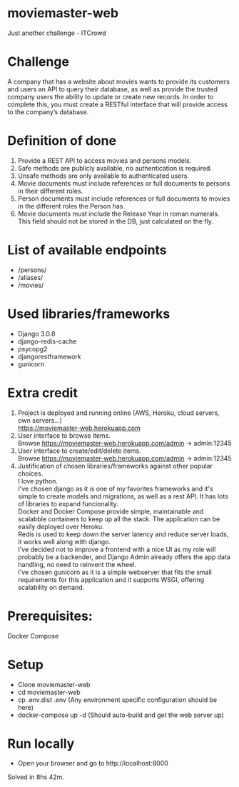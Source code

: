 # moviemaster-web
Just another challenge - ITCrowd

# Challenge
A company that has a website about movies wants to provide its customers and users an API to query their database, as well as provide the trusted company users the ability to update or create new records.
In order to complete this, you must create a RESTful interface that will provide access to the company’s database.

# Definition of done
1. Provide a REST API to access movies and persons models.
2. Safe methods are publicly available, no authentication is required.
3. Unsafe methods are only available to authenticated users.
4. Movie documents must include references or full documents to persons in their different
roles.
5. Person documents must include references or full documents to movies in the different
roles the Person has.
6. Movie documents must include the Release Year in roman numerals. This field should
not be stored in the DB, just calculated on the fly.

# List of available endpoints
- /persons/
- /aliases/
- /movies/

# Used libraries/frameworks
- Django 3.0.8
- django-redis-cache
- psycopg2
- djangorestframework
- gunicorn

# Extra credit
1. Project is deployed and running online (AWS, Heroku, cloud servers, own servers…)  
https://moviemaster-web.herokuapp.com
2. User interface to browse items.  
Browse https://moviemaster-web.herokuapp.com/admin -> admin:12345  
3. User interface to create/edit/delete items.  
Browse https://moviemaster-web.herokuapp.com/admin -> admin:12345  
4. Justification of chosen libraries/frameworks against other popular choices.  
I love python.  
I've chosen django as it is one of my favorites frameworks and it's simple to create models and migrations, as well as a rest API. It has lots of libraries to expand funcionality.  
Docker and Docker Compose provide simple, maintainable and scalabble containers to keep up all the stack. The application can be easily deployed over Heroku.  
Redis is used to keep down the server latency and reduce server loads, it works well along with django.  
I've decided not to improve a frontend with a nice UI as my role will probably be a backender, and Django Admin already offers the app data handling, no need to reinvent the wheel.  
I've chosen gunicorn as it is a simple webserver that fits the small requirements for this application and it supports WSGI, offering scalability on demand.

# Prerequisites:
Docker Compose

# Setup
- Clone moviemaster-web
- cd moviemaster-web
- cp .env.dist .env (Any environment specific configuration should be here)
- docker-compose up -d (Should auto-build and get the web server up)

# Run locally
- Open your browser and go to http://localhost:8000

Solved in 8hs 42m.
